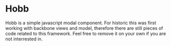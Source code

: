 Hobb
====

Hobb is a simple javascript modal component.
For historic this was first working with backbone views and model, therefore there are still pieces of code related
to this framework.
Feel free to remove it on your own if you are not interrested in.